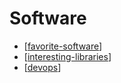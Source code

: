 # Software

- [[favorite-software]]
- [[interesting-libraries]]
- [[devops]]

[//begin]: # "Autogenerated link references for markdown compatibility"
[favorite-software]: favorite-software "Favorite Software"
[interesting-libraries]: interesting-libraries "Interesting Libraries"
[devops]: devops "DevOps"
[//end]: # "Autogenerated link references"
